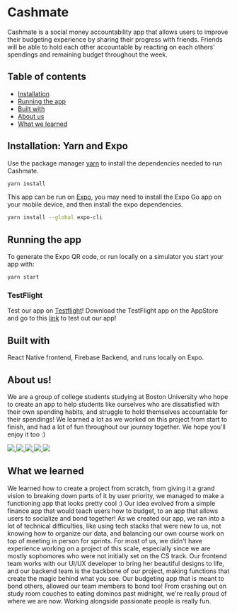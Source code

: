 # Cashmate

Cashmate is a social money accountability app that allows users to improve their budgeting experience by sharing their progress with friends. Friends will be able to hold each other accountable by reacting on each others’ spendings and remaining budget throughout the week.

## Table of contents

- [Installation](#Installation)
- [Running the app](#Running-the-app)
- [Built with](#built-with)
- [About us](#About-us)
- [What we learned](#what-we-learned)

## Installation: Yarn and Expo
Use the package manager [yarn](https://pip.pypa.io/en/stable/) to install the dependencies needed to run Cashmate.

```bash
yarn install
```

This app can be run on [Expo](https://docs.expo.dev/get-started/installation/), you may need to install the Expo Go app on your mobile device, and then install the expo dependencies.
```bash
yarn install --global expo-cli
```


## Running the app
To generate the Expo QR code, or run locally on a simulator you start your app with:
```bash
yarn start
```
### TestFlight
Test our app on [Testflight](https://developer.apple.com/testflight/)! Download the TestFlight app on the AppStore and go to this [link](https://testflight.apple.com/join/bqZtmBlq) to test out our app!

## Built with
React Native frontend, Firebase Backend, and runs locally on Expo. 

## About us!

We are a group of college students studying at Boston University who hope to create an app to help students like ourselves who are dissatisfied with their own spending habits, and struggle to hold themselves accountable for their spendings! 
We learned a lot as we worked on this project from start to finish, and had a lot of fun throughout our journey together. We hope you'll enjoy it too :)

<a href="https://github.com/fionamei">
  <img src="https://github.com/fionamei.png?size=70">
</a>

<a href="https://github.com/szou00">
  <img src="https://github.com/szou00.png?size=70">
</a>

<a href="https://github.com/hanyjasmine">
  <img src="https://github.com/hanyjasmine.png?size=70">
</a>

<a href="https://github.com/dan1elchen">
  <img src="https://github.com/dan1elchen.png?size=70">
</a>

<a href="https://github.com/Hailey-moon">
  <img src="https://github.com/Hailey-moon.png?size=70">
</a>

## What we learned
We learned how to create a project from scratch, from giving it a grand vision to breaking down parts of it by user priority, we managed to make a functioning app that looks pretty cool :) Our idea evolved from a simple finance app that would teach users how to budget, to an app that allows users to socialize and bond together! As we created our app, we ran into a lot of technical difficulties, like using tech stacks that were new to us, not knowing how to organize our data, and balancing our own course work on top of meeting in person for sprints. For most of us, we didn't have experience working on a project of this scale, especially since we are mostly sophomores who were not initially set on the CS track. Our frontend team works with our UI/UX developer to bring her beautiful designs to life, and our backend team is the backbone of our project, making functions that create the magic behind what you see. Our budgeting app that is meant to bond others, allowed our team members to bond too! From crashing out on study room couches to eating dominos past midnight, we're really proud of where we are now. Working alongside passionate people is really fun.
